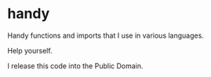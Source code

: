 # handy

Handy functions and imports that I use in various languages.

Help yourself.

I release this code into the Public Domain.
